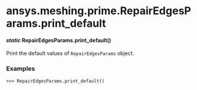 <a id="ansys-meshing-prime-repairedgesparams-print-default"></a>

# ansys.meshing.prime.RepairEdgesParams.print_default

<a id="ansys.meshing.prime.RepairEdgesParams.print_default"></a>

#### *static* RepairEdgesParams.print_default()

Print the default values of `RepairEdgesParams` object.

### Examples

```pycon
>>> RepairEdgesParams.print_default()
```

<!-- !! processed by numpydoc !! -->
